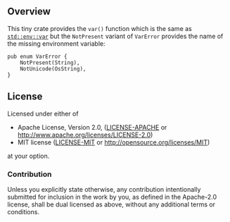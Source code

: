 ## Overview

This tiny crate provides the `var()` function which is the same as [`std::env::var`](https://doc.rust-lang.org/stable/std/env/fn.var.html) but the `NotPresent` variant of `VarError` provides the name of the missing environment variable:

```
pub enum VarError {
    NotPresent(String),
    NotUnicode(OsString),
}
```

## License

Licensed under either of

 * Apache License, Version 2.0, ([LICENSE-APACHE](LICENSE-APACHE) or http://www.apache.org/licenses/LICENSE-2.0)
 * MIT license ([LICENSE-MIT](LICENSE-MIT) or http://opensource.org/licenses/MIT)

at your option.

### Contribution

Unless you explicitly state otherwise, any contribution intentionally submitted
for inclusion in the work by you, as defined in the Apache-2.0 license, shall be dual licensed as above, without any additional terms or conditions.

